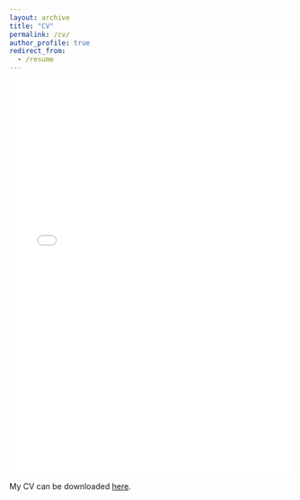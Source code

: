 ```yaml
---
layout: archive
title: "CV"
permalink: /cv/
author_profile: true
redirect_from:
  - /resume
---
```

<iframe src="/files/pdf/CV_Shing_Hon_22JUN2021_Short.pdf" width="100%" height="700" frameborder="no" border="0" marginwidth="0" marginheight="0"></iframe>

My CV can be downloaded [here](http://shinghon.github.io/files/CV_Shing_Hon_22JUN2021_Short.pdf).
